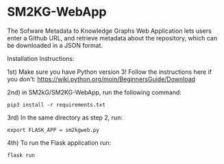 # SM2KG-WebApp

The Sofware Metadata to Knowledge Graphs Web Application lets users enter a Github URL, and retrieve metadata about the repository, which can be downloaded in a JSON format.

Installation Instructions:

1st) 
  Make sure you have Python version 3!
  Follow the instructions here if you don't: https://wiki.python.org/moin/BeginnersGuide/Download
  
2nd) 
  in SM2kG/SM2KG-WebApp, run the following command:
  ```
  pip3 install -r requirements.txt
  ```
3rd)
  In the same directory as step 2, run:
  ```
  export FLASK_APP = sm2kgweb.py
  ```
4th)
  To run the Flask application run:
  ```
  flask run
  ```
